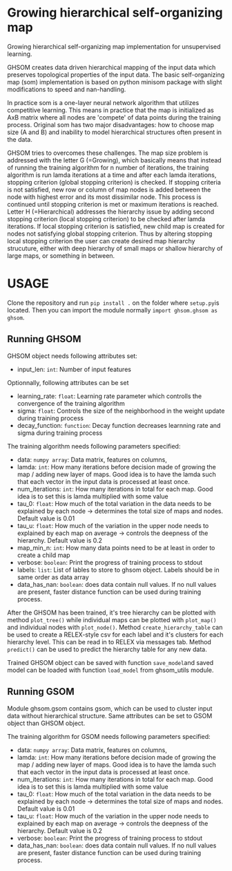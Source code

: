 Growing hierarchical self-organizing map
========================================

Growing hierarchical self-organizing map implementation for unsupervised learning.

GHSOM creates data driven hierarchical mapping of the input data which preserves topological properties of the input data. The basic self-organizing map (som)  implementation is based on python minisom package with slight modifications to speed and nan-handling. 

In practice som is a one-layer neural network algorithm that utilizes competitive learning. This means in practice that the map is initialized as AxB matrix where all nodes are 'compete' of data points during the training process. Original som has two major disadvantages: how to choose map size (A and B) and inability to model hierarchical structures often present in the data. 

GHSOM tries to overcomes these challenges. The map size problem is addressed with the letter G (=Growing), which basically means that instead of running the training algorithm for n number of iterations, the training algorithm is run lamda iterations at a time and after each lamda iterations, stopping criterion (global stopping criterion) is checked. If stopping criteria is not satisfied, new row or column of map nodes is added between the node with highest error and its most dissimilar node. This process is continued until stopping criterion is  met or maximum iterations is reached. Letter H (=Hierarchical) addresses the  hierarchy issue by adding second stopping criterion (local stopping criterion) to be checked after lamda iterations. If local stopping criterion is satisfied, new child map is created for nodes not satisfying global stopping criterion. Thus by altering stopping local stopping criterion the user can create desired map hierarchy strucuture, either with deep hierarchy of small maps or shallow  hierarchy of large maps, or something in between. 


USAGE
=====

Clone the repository and run `pip install .` on the folder where `setup.py`is  located. Then you can import the module normally `import ghsom.ghsom as ghsom`.

## Running GHSOM

GHSOM object needs following attributes set:
* input_len: `int`: Number of input features

Optionnally, following attributes can be set
* learning_rate: `float`: Learning rate parameter which controlls the convergence of the training algorithm
* sigma: `float`: Controls the size of the neighborhood in the weight update during training process
* decay_function: `function`: Decay function decreases learnning rate and sigma during training process

The training algorithm needs following parameters specified:
* data: `numpy array`: Data matrix, features on columns, 
* lamda: `int`: How many iterations before decision made of growing the map / adding new layer of maps. Good idea is to have the lamda such that each vector in the input data is processed at least once. 
* num_iterations: `int`: How many iterations in total for each map. Good idea is to set this is lamda multiplied with some value
* tau_0: `float`: How much of the total variation in the data needs to be explained by each node -> determines the total size of maps and nodes. Default value is 0.01
* tau_u: `float`: How much of the variation in the upper node needs to explained by each map on average -> controls the deepness of the hierarchy. Default value is 0.2
* map_min_n: `int`: How many data points need to be at least in order to create a child map
* verbose: `boolean`: Print the progress of training process to stdout
* labels: `list`: List of lables to store to ghsom object. Labels should be in same order as data array
* data_has_nan: `boolean`: does data contain null values. If no null values are present, faster distance function can be used during training process.


After the GHSOM has been trained, it's tree hierarchy can be plotted with method `plot_tree()` while individual maps can be plotted with `plot_map()` and individual nodes with `plot_node()`. Method `create_hierarchy_table` can be used to create a RELEX-style csv for each label and it's clusters for each hierarchy level. This can be read in to RELEX via messages tab. Method `predict()` can be used to predict the hierarchy table for any new data. 

Trained GHSOM object can be saved with function `save_model`and saved model can be loaded with function `load_model` from ghsom_utils module.

## Running GSOM

Module ghsom.gsom contains gsom, which can be used to cluster input data without hierarchical structure. Same attributes can be set to GSOM object than GHSOM object.

The training algorithm for GSOM needs following parameters specified:
* data: `numpy array`: Data matrix, features on columns, 
* lamda: `int`: How many iterations before decision made of growing the map / adding new layer of maps. Good idea is to have the lamda such that each vector in the input data is processed at least once. 
* num_iterations: `int`: How many iterations in total for each map. Good idea is to set this is lamda multiplied with some value
* tau_0: `float`: How much of the total variation in the data needs to be explained by each node -> determines the total size of maps and nodes. Default value is 0.01
* tau_u: `float`: How much of the variation in the upper node needs to explained by each map on average -> controls the deepness of the hierarchy. Default value is 0.2
* verbose: `boolean`: Print the progress of training process to stdout
* data_has_nan: `boolean`: does data contain null values. If no null values are present, faster distance function can be used during training process.
